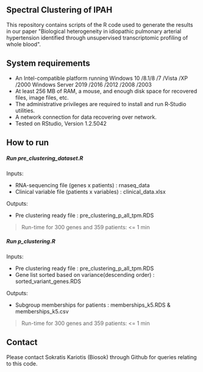 ## Spectral Clustering of IPAH
This repository contains scripts of the R code used to generate the results in our paper "Biological heterogeneity in idiopathic pulmonary arterial hypertension identified through unsupervised transcriptomic profiling of whole blood".

## System requirements
* An Intel-compatible platform running Windows 10 /8.1/8 /7 /Vista /XP /2000 Windows Server 2019 /2016 /2012 /2008 /2003
* At least 256 MB of RAM, a mouse, and enough disk space for recovered files, image files, etc.
* The administrative privileges are required to install and run R‑Studio utilities.
* A network connection for data recovering over network.
* Tested on RStudio, Version 1.2.5042


## How to run

##### Run pre_clustering_dataset.R
Inputs:  
- RNA-sequencing file (genes x patients) : rnaseq_data
- Clinical variable file (patients x variables) : clinical_data.xlsx

Outputs:  
- Pre clustering ready file : pre_clustering_p_all_tpm.RDS

>Run-time for 300 genes and 359 patients: <= 1 min

##### Run p_clustering.R
Inputs:  
- Pre clustering ready file : pre_clustering_p_all_tpm.RDS
- Gene list sorted based on variance(descending order) : sorted_variant_genes.RDS

Outputs:  
- Subgroup memberships for patients : memberships_k5.RDS & memberships_k5.csv

>Run-time for 300 genes and 359 patients: <= 1 min

## Contact
Please contact Sokratis Kariotis (Biosok) through Github for queries relating to this code.
